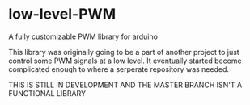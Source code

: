 # low-level-PWM
A fully customizable PWM library for arduino

This library was originally going to be a part of another project to just control some PWM signals at a low level. It eventually started become complicated enough to where a serperate repository was needed.

THIS IS STILL IN DEVELOPMENT AND THE MASTER BRANCH ISN'T A FUNCTIONAL LIBRARY
